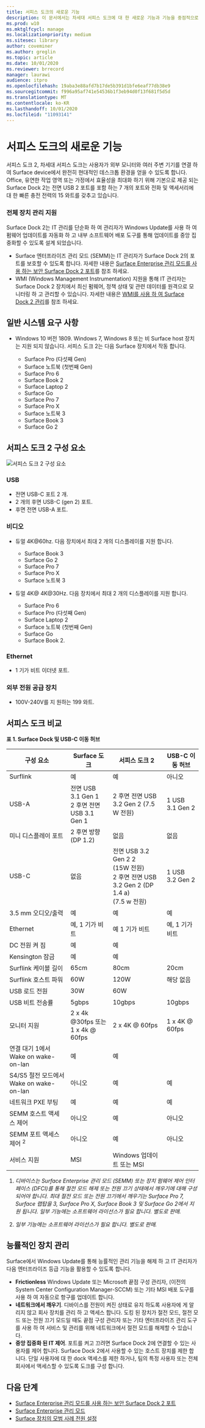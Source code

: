 ```yaml
---
title: 서피스 도크의 새로운 기능
description: 이 문서에서는 차세대 서피스 도크에 대 한 새로운 기능과 기능을 중점적으로 설명 합니다.
ms.prod: w10
ms.mktglfcycl: manage
ms.localizationpriority: medium
ms.sitesec: library
author: coveminer
ms.author: greglin
ms.topic: article
ms.date: 10/01/2020
ms.reviewer: brrecord
manager: laurawi
audience: itpro
ms.openlocfilehash: 19aba3e88afd7b17de5b391d1bfe6eaf77db38e9
ms.sourcegitcommit: f996a95af741e54536b1f3eb94d0f13f681f5d5d
ms.translationtype: MT
ms.contentlocale: ko-KR
ms.lasthandoff: 10/01/2020
ms.locfileid: "11093141"
---
```

# 서피스 도크의 새로운 기능 

서피스 도크 2, 차세대 서피스 도크는 사용자가 외부 모니터와 여러 주변 기기를 연결 하 여 Surface device에서 완전히 현대적인 데스크톱 환경을 얻을 수 있도록 합니다. Office, 유연한 작업 영역 또는 가정에서 효율성을 최대화 하기 위해 기본으로 제공 되는 Surface Dock 2는 전면 USB 2 포트를 포함 하는 7 개의 포트와 전화 및 액세서리에 대 한 빠른 충전 전력의 15 와트를 갖추고 있습니다. 

### 전체 장치 관리 지원

Surface Dock 2는 IT 관리를 단순화 하 여 관리자가 Windows Update를 사용 하 여 펌웨어 업데이트를 자동화 하 고 내부 소프트웨어 배포 도구를 통해 업데이트를 중앙 집중화할 수 있도록 설계 되었습니다.

- Surface 엔터프라이즈 관리 모드 (SEMM)는 IT 관리자가 Surface Dock 2의 포트를 보호할 수 있도록 합니다. 자세한 내용은 [Surface Enterprise 관리 모드를 사용 하는 보안 Surface Dock 2 포트](https://techcommunity.microsoft.com/t5/surface-it-pro-blog/secure-surface-dock-2-ports-with-surface-enterprise-management/ba-p/1418999)를 참조 하세요.
-  WMI (Windows Management Instrumentation) 지원을 통해 IT 관리자는 Surface Dock 2 장치에서 최신 펌웨어, 정책 상태 및 관련 데이터를 원격으로 모니터링 하 고 관리할 수 있습니다. 자세한 내용은 [WMI를 사용 하 여 Surface Dock 2 관리](surface-dock2-wmi.md)를 참조 하세요.

## 일반 시스템 요구 사항

- Windows 10 버전 1809. Windows 7, Windows 8 또는 비 Surface host 장치는 지원 되지 않습니다. 서피스 도크 2는 다음 Surface 장치에서 작동 합니다.

  - Surface Pro (다섯째 Gen)
  - Surface 노트북 (첫번째 Gen)
  - Surface Pro 6
  - Surface Book 2
  - Surface Laptop 2
  - Surface Go
  - Surface Pro 7
  - Surface Pro X 
  - Surface 노트북 3
  - Surface Book 3
  - Surface Go 2

## 서피스 도크 2 구성 요소

![서피스 도크 2 구성 요소](./images/surface-dock2.png)
 
### USB

- 전면 USB-C 포트 2 개.
- 2 개의 후면 USB-C (gen 2) 포트.
- 후면 전면 USB-A 포트. 

### 비디오
    
- 듀얼 4K@60hz. 다음 장치에서 최대 2 개의 디스플레이를 지원 합니다.

  - Surface Book 3
  - Surface Go 2
  - Surface Pro 7
  - Surface Pro X
  - Surface 노트북 3

- 듀얼 4K@ 4K@30Hz. 다음 장치에서 최대 2 개의 디스플레이를 지원 합니다.

  - Surface Pro 6
  - Surface Pro (다섯째 Gen)
  - Surface Laptop 2
  - Surface 노트북 (첫번째 Gen)
  - Surface Go
  - Surface Book 2.

### Ethernet

- 1 기가 비트 이더넷 포트. 

### 외부 전원 공급 장치

- 100V-240V를 지 원하는 199 와트.


## 서피스 도크 비교 

**표 1. Surface Dock 및 USB-C 이동 허브**


| 구성 요소                           | Surface 도크                                                | 서피스 도크 2                                                                                      | USB-C 이동 허브 |
| ----------------------------------- | ----------------------------------------------------------- | --------------------------------------------------------------------------------------------------- | ---------------- |
| Surflink                            | 예                                                         | 예                                                                                                 | 아니오               |
| USB-A                               | 전면 USB 3.1 Gen 1<br>2 후면 전면 USB 3.1 Gen 1 | 2 후면 전면 USB 3.2 Gen 2 (7.5 W 전원)                                                            | 1 USB 3.1 Gen 2  |
| 미니 디스플레이 포트                   | 2 후면 방향 (DP 1.2)                                       | 없음                                                                                                | 없음             |
| USB-C                               | 없음                                                        | 전면 USB 3.2 Gen 2 2<br>(15W 전원)<br>2 후면 전면 USB 3.2 Gen 2 (DP 1.4 a)<br>(7.5 w 전원) | 1 USB 3.2 Gen 2  |
| 3.5 mm 오디오/출력                 | 예                                                         | 예                                                                                                 | 예              |
| Ethernet                            | 예, 1 기가 비트                                              | 예 1 기가 비트                                                                                       | 예, 1 기가 비트   |
| DC 전원 켜 짐                         | 예                                                         | 예                                                                                                 |                  |
| Kensington 잠금                     | 예                                                         | 예                                                                                                 |                  |
| Surflink 케이블 길이               | 65cm                                                        | 80cm                                                                                                | 20cm             |
| Surflink 호스트 파워                 | 60W                                                         | 120W                                                                                                | 해당 없음              |
| USB 로드 전원                      | 30W                                                         | 60W                                                                                                 |                  |
| USB 비트 전송률                        | 5gbps                                                      | 10gbps                                                                                             | 10gbps          |
| 모니터 지원                     | 2 x 4k @30fps 또는<br>1 x 4k @ 60fps                         | 2 x 4K @ 60fps                                                                                      | 1 x 4K @ 60fps   |
| 연결 대기 1에서 Wake on wake-on-lan <sup></sup> | 예                                                         | 예                                                                                                 |                  |
| S4/S5 절전 모드에서 Wake on wake-on-lan  | 아니오                                                          | 예                                                                                                 |          예        |
| 네트워크 PXE 부팅                    | 예                                                         | 예                                                                                                 |        예          |
| SEMM 호스트 액세스 제어            | 아니오                                                          | 예                                                                                                 | 아니오               |
| SEMM 포트 액세스 제어 <sup> 2</sup>          | 아니오                                                          | 예                                                                                                 | 아니오               |
| 서비스 지원                   | MSI                                                         | Windows 업데이트 또는 MSI                                                                               |                  |

 



1. *디바이스는 Surface Enterprise 관리 모드 (SEMM) 또는 장치 펌웨어 제어 인터페이스 (DFCI)를 통해 절전 모드 해제 또는 전원 끄기 상태에서 깨우기에 대해 구성 되어야 합니다. 최대 절전 모드 또는 전원 끄기에서 깨우기는 Surface Pro 7, Surface 랩탑을 3, Surface Pro X, Surface Book 3 및 Surface Go 2에서 지원 됩니다.  일부 기능에는 소프트웨어 라이선스가 필요 합니다. 별도로 판매.*

2. *일부 기능에는 소프트웨어 라이선스가 필요 합니다. 별도로 판매.*

## 능률적인 장치 관리

Surface에서 Windows Update를 통해 능률적인 관리 기능을 해제 하 고 IT 관리자가 다음 엔터프라이즈 등급 기능을 활용할 수 있도록 합니다.

- **Frictionless** Windows Update 또는 Microsoft 끝점 구성 관리자, (이전의 System Center Configuration Manager-SCCM) 또는 기타 MSI 배포 도구를 사용 하 여 자동으로 항구를 업데이트 합니다. 
- **네트워크에서 깨우기**. 디바이스를 전원이 켜진 상태로 유지 하도록 사용자에 게 알리지 않고 회사 장치를 관리 하 고 액세스 합니다. 도킹 된 장치가 절전 모드, 절전 모드 또는 전원 끄기 모드일 때도 끝점 구성 관리자 또는 기타 엔터프라이즈 관리 도구를 사용 하 여 서비스 및 관리를 위해 네트워크에서 절전 모드를 해제할 수 있습니다.
- **중앙 집중화 된 IT 제어**. 포트를 켜고 끄려면 Surface Dock 2에 연결할 수 있는 사용자를 제어 합니다. Surface Dock 2에서 사용할 수 있는 호스트 장치를 제한 합니다. 단일 사용자에 대 한 dock 액세스를 제한 하거나, 팀의 특정 사용자 또는 전체 회사에서 액세스할 수 있도록 도크를 구성 합니다.

## 다음 단계

- [Surface Enterprise 관리 모드를 사용 하는 보안 Surface Dock 2 포트](https://techcommunity.microsoft.com/t5/surface-it-pro-blog/secure-surface-dock-2-ports-with-surface-enterprise-management/ba-p/1418999)
- [Surface Enterprise 관리 모드](surface-enterprise-management-mode.md)
- [Surface 장치의 모범 사례 전원 설정](maintain-optimal-power-settings-on-Surface-devices.md)
